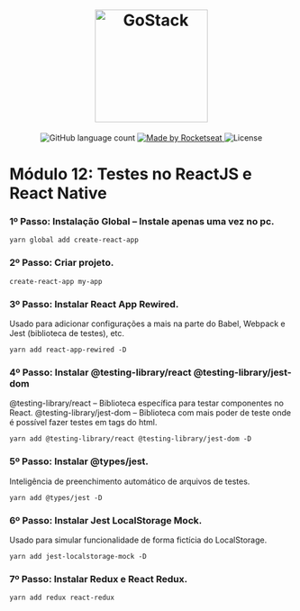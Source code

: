 <h1 align="center">
    <img alt="GoStack" src="https://rocketseat-cdn.s3-sa-east-1.amazonaws.com/bootcamp-header.png" width="200px" />
</h1>

<p align="center">
  <img alt="GitHub language count" src="https://img.shields.io/github/languages/count/josuegimenes/rocketseat-bootcamp-gostack-testes-reactjs-e-react-native-module12?color=%2304D361">

  <a href="https://rocketseat.com.br">
    <img alt="Made by Rocketseat" src="https://img.shields.io/badge/made%20by-Rocketseat-%2304D361">
  </a>

  <img alt="License" src="https://img.shields.io/badge/license-MIT-%2304D361">
</p>

# Módulo 12: Testes no ReactJS e React Native

### 1º Passo: Instalação Global – Instale apenas uma vez no pc.

```
yarn global add create-react-app
```

### 2º Passo: Criar projeto.

```
create-react-app my-app
```

### 3º Passo: Instalar React App Rewired.

Usado para adicionar configurações a mais na parte do Babel, Webpack e Jest (biblioteca de testes), etc.

```
yarn add react-app-rewired -D
```

### 4º Passo: Instalar @testing-library/react @testing-library/jest-dom

@testing-library/react – Biblioteca específica para testar componentes no React.
@testing-library/jest-dom – Biblioteca com mais poder de teste onde é possível fazer testes em tags do html.

```
yarn add @testing-library/react @testing-library/jest-dom -D
```

### 5º Passo: Instalar @types/jest.

Inteligência de preenchimento automático de arquivos de testes.

```
yarn add @types/jest -D
```

### 6º Passo: Instalar Jest LocalStorage Mock.

Usado para simular funcionalidade de forma fictícia do LocalStorage.

```
yarn add jest-localstorage-mock -D
```

### 7º Passo: Instalar Redux e React Redux.

```
yarn add redux react-redux
```
